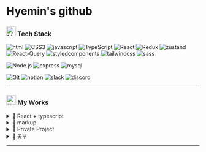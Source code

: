 # Hyemin's github

### <img src="https://raw.githubusercontent.com/Tarikul-Islam-Anik/Animated-Fluent-Emojis/master/Emojis/Travel%20and%20places/Fire.png" alt="Light Blue Heart" width="25" height="25" /> Tech Stack

![html](https://img.shields.io/badge/Html5-orange?style=flat-square&logo=html5&logoColor=white)
![CSS3](https://img.shields.io/badge/CSS3-blue?style=flat-square&logo=css3&logoColor=white)
![javascript](https://img.shields.io/badge/Javascript-FFCA28?style=flat-square&logo=javascript&logoColor=white)
![TypeScript](https://img.shields.io/badge/TypeScript-3178C6?style=flat-square&logo=TypeScript&logoColor=white)
![React](https://img.shields.io/badge/React-61dafb?style=flat-square&logo=React&logoColor=white)
![Redux](https://img.shields.io/badge/Redux-764ABC?style=flat-square&logo=Redux&logoColor=white)
![zustand](https://img.shields.io/badge/zustand-000000?style=flat-square)
![React-Query](https://img.shields.io/badge/reactquery-FF4154?style=flat-square&logo=reactquery&logoColor=white)
![styledcomponents](https://img.shields.io/badge/styledcomponents-DB7093?style=flat-square&logo=styledcomponents&logoColor=white)
![tailwindcss](https://img.shields.io/badge/tailwindcss-06B6D4?style=flat-square&logo=tailwindcss&logoColor=white)
![sass](https://img.shields.io/badge/Sass-CC6699?style=flat-square&logo=Sass&logoColor=white)

![Node.js](https://img.shields.io/badge/Node.js-339933?style=flat-square&logo=Node.js&logoColor=white)
![express](https://img.shields.io/badge/express-000000?style=flat-square&logo=express&logoColor=white)
![mysql](https://img.shields.io/badge/mysql-4479A1?style=flat-square&logo=mysql&logoColor=whit)

![Git](https://img.shields.io/badge/Git-181717?style=flat-square&logo=Github&logoColor=white)
![notion](https://img.shields.io/badge/notion-000000?style=flat-square&logo=notion&logoColor=white)
![slack](https://img.shields.io/badge/slack-4A154B?style=flat-square&logo=slack&logoColor=white)
![discord](https://img.shields.io/badge/discord-5865F2?style=flat-square&logo=discord&logoColor=white)

---

### <img src="https://raw.githubusercontent.com/Tarikul-Islam-Anik/Animated-Fluent-Emojis/master/Emojis/Hand%20gestures/Eyes.png" alt="Yellow Heart" width="25" height="25" /> My Works

<details>
<summary>
   🔗 React + typescript
</summary>

- [포켓몬 도감 (vite)](https://github.com/hyemin12/react-pokemon-app)
  - [배포 사이트](https://my-pokemon-app-d036d.firebaseapp.com/)

- [쇼핑몰 (vite)](https://github.com/hyemin12/react-vite-shop-app)
  - [배포 사이트](https://react-shop-app-4692d.firebaseapp.com/)

- [Todo list](https://github.com/hyemin12/typescript-todo-app)
  - [배포 사이트](https://hm-tsc-todo-app.netlify.app)

</details>

<details>
<summary>
  🔗  markup
</summary>

- [반응형 웹 - readOnly](https://github.com/hyemin12/responsive-webstie-readOnly)

- [반응형 웹 - massively](https://github.com/hyemin12/responsive-webstie-massivelyp)

- [반응형 웹 - funny Flakes](https://github.com/hyemin12/responsive-webstie-funnyFlakes)

- [반응형 웹 - forty](https://github.com/hyemin12/responsive-webstie-forty/)

- [반응형 웹 - phantom](https://github.com/hyemin12/responsive-webstie-phantom/)

</details>

<details>
<summary>
  🔗 Private Project
</summary>

<br/>

리액트

- [Dashboard & portfolio - ver2](https://github.com/hyemin12/react-dashboard)

- [영화 검색 사이트 - ver2](https://github.com/hyemin12/react-movie-app)

- [clone bubble](https://github.com/hyemin12/gomin-talk-app)

- [예산 계산기 앱 (패스트캠퍼스 강의)](https://github.com/hyemin12/react-budget-calcultor)

  - [배포 사이트](https://hyemin12.github.io/react-budget-calcultor/)

- [clone twitter (노마드코더 강의)](https://github.com/hyemin12/react-firebase-twitterp)

리액트+타입스크립트

- [my dashboard app](https://github.com/hyemin12/react-vite-myDashboard)

- [쇼핑몰](https://github.com/hyemin12/react-shop-practice-app/)
  - [배포 사이트](https://h-m-shop.netlify.app/)

클론코딩 (html + javascript)

- [크롬 앱(노마드코더 클론코딩)](https://github.com/hyemin12/vanillaJS-chrome-app)
  - [배포 사이트](https://hyemin12.github.io/vanillaJS-chrome-app/)

- [그림판 앱(노마드코더 클론코딩)](https://github.com/hyemin12/vanillaJS-paint-app)
  - [배포 사이트](https://hyemin12.github.io/vanillaJS-paint-app/)

- [스타벅스 2017 메인페이지](https://github.com/hyemin12/vanilla-starbucks-app)
  - [배포 사이트](https://starbucks-responsive-app-ee135b.netlify.app)

</details>

<details>
<summary>
  📒 공부
</summary>

- [💻공부 블로그](https://hyemin12.github.io)

- 프리온보딩 - 로그인기능
  [[사전과제]](https://github.com/hyemin12/wanted-pre-onboarding-10-FE-quest)
  [[1주차]](https://github.com/hyemin12/wanted-pre-onboarding-10-fe-q1)
  [[2주차]](https://github.com/hyemin12/wanted-pre-onboarding-10-fe-q2)
  [[3주차]](https://github.com/hyemin12/wanted-pre-onboarding-10-fe-q3)
  [[4주차]](https://github.com/hyemin12/wanted-pre-onboarding-10-fe-q4)

- 프리온보딩 - 클린코드
  [[사전과제]](https://hyemin12.github.io/posts/%ED%94%84%EB%A6%AC%EC%98%A8%EB%B3%B4%EB%94%A9%ED%81%B4%EB%A6%B0%EC%BD%94%EB%93%9C1/) [[강의 내용 정리]](https://hyemin12.github.io/categories/%ED%81%B4%EB%A6%B0%EC%BD%94%EB%93%9C/)

- [nodejs + mysql 공부 with todolist](https://github.com/hyemin12/typescript-todo-nodejs)

- [nodejs + mongoDB 공부 with youtube](https://github.com/hyemin12/nodejs_mongodb)

</details>

---

<!-- <div align='center'>

### 🌈 Used Languages 🌈

[![Top Langs](https://github-readme-stats.vercel.app/api/top-langs/?username=hyemin12&layout=compact)](https://github.com/hyemin12/github-readme-stats)

</div> -->
